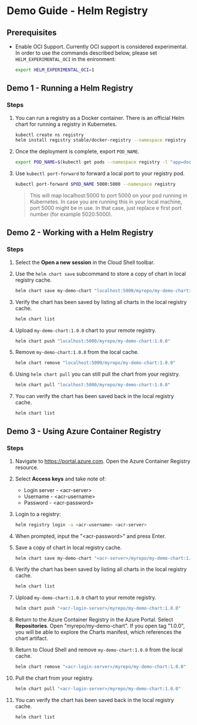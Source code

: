 # Demo Guide - Helm Registry

## Prerequisites

* Enable OCI Support. Currently OCI support is considered experimental. In order to use the commands described below, please set ```HELM_EXPERIMENTAL_OCI``` in the enironment:

    ```bash
    export HELM_EXPERIMENTAL_OCI=1
    ```

## Demo 1 - Running a Helm Registry

### Steps

1. You can run a registry as a Docker container. There is an official Helm chart for running a registry in Kubernetes.

    ```bash
    kubectl create ns registry
    helm install registry stable/docker-registry --namespace registry
    ```

2. Once the deployment is complete, export ```POD_NAME```.

    ```bash
    export POD_NAME=$(kubectl get pods --namespace registry -l "app=docker-registry,release=registry" -o jsonpath="{.items[0].metadata.name}")
    ```

3. Use ```kubectl port-forward``` to forward a local port to your registry pod.

    ```bash
    kubectl port-forward $POD_NAME 5000:5000 --namespace registry
    ```

    > This will map localhost:5000 to port 5000 on your pod running in Kubernetes. In case you are running this in your local machine, port 5000 might be in use. In that case, just replace e first port number (for example 5020:5000).

## Demo 2 - Working with a Helm Registry

### Steps

1. Select the **Open a new session** in the Cloud Shell toolbar.

2. Use the ```helm chart save``` subcommand to store a copy of chart in local registry cache.

    ```bash
    helm chart save my-demo-chart "localhost:5000/myrepo/my-demo-chart:1.0.0"
    ```

3. Verify the chart has been saved by listing all charts in the local registry cache.

    ```bash
    helm chart list
    ```

4. Upload ```my-demo-chart:1.0.0``` chart to your remote registry.

    ```bash
    helm chart push "localhost:5000/myrepo/my-demo-chart:1.0.0"
    ```

5. Remove ```my-demo-chart:1.0.0``` from the local cache.

    ```bash
    helm chart remove "localhost:5000/myrepo/my-demo-chart:1.0.0"
    ```

6. Using ```helm chart pull``` you can still pull the chart from your registry.

    ```bash
    helm chart pull "localhost:5000/myrepo/my-demo-chart:1.0.0"
    ```

7. You can verify the chart has been saved back in the local registry cache.

    ```bash
    helm chart list
    ```

## Demo 3 - Using Azure Container Registry

### Steps

1. Navigate to https://portal.azure.com. Open the Azure Container Registry resource.

2. Select **Access keys** and take note of:

    * Login server - \<acr-server>
    * Username - \<acr-username>
    * Password - \<acr-password>

3. Login to a registry:

    ```bash
    helm registry login -u <acr-username> <acr-server>
    ```

4. When prompted, input the "\<acr-password>" and press Enter.

5. Save a copy of chart in local registry cache.

    ```bash
    helm chart save my-demo-chart "<acr-server>/myrepo/my-demo-chart:1.0.0"
    ```

6. Verify the chart has been saved by listing all charts in the local registry cache.

    ```bash
    helm chart list
    ```

7. Upload ```my-demo-chart:1.0.0``` chart to your remote registry.

    ```bash
    helm chart push "<acr-login-server>/myrepo/my-demo-chart:1.0.0"
    ```

8. Return to the Azure Container Registry in the Azure Portal. Select **Repositories**. Open "myrepo/my-demo-chart". If you open tag "1.0.0", you will be able to explore the Charts manifest, which references the chart artifact. 

8. Return to Cloud Shell and remove ```my-demo-chart:1.0.0``` from the local cache.

    ```bash
    helm chart remove "<acr-login-server>/myrepo/my-demo-chart:1.0.0"
    ```

9. Pull the chart from your registry.

    ```bash
    helm chart pull "<acr-login-server>/myrepo/my-demo-chart:1.0.0"
    ```

10. You can verify the chart has been saved back in the local registry cache.

    ```bash
    helm chart list
    ```
